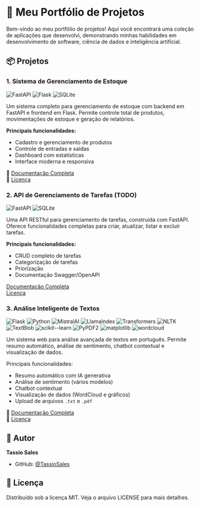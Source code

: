 # 🚀 Meu Portfólio de Projetos

Bem-vindo ao meu portfólio de projetos! Aqui você encontrará uma coleção de aplicações que desenvolvi, demonstrando minhas habilidades em desenvolvimento de software, ciência de dados e inteligência artificial.

## 📦 Projetos

### 1. Sistema de Gerenciamento de Estoque

![FastAPI](https://img.shields.io/badge/FastAPI-005571?style=for-the-badge&logo=fastapi)
![Flask](https://img.shields.io/badge/flask-%23000.svg?style=for-the-badge&logo=flask&logoColor=white)
![SQLite](https://img.shields.io/badge/sqlite-%2307405e.svg?style=for-the-badge&logo=sqlite&logoColor=white)

Um sistema completo para gerenciamento de estoque com backend em FastAPI e frontend em Flask. Permite controle total de produtos, movimentações de estoque e geração de relatórios.

**Principais funcionalidades:**
- Cadastro e gerenciamento de produtos
- Controle de entradas e saídas
- Dashboard com estatísticas
- Interface moderna e responsiva

📝 [Documentação Completa](https://github.com/TassioSales/MeuPortfolio/blob/main/estoque-api/README.md)  
📄 [Licença](https://github.com/TassioSales/MeuPortfolio/blob/main/estoque-api/LICENSE)

### 2. API de Gerenciamento de Tarefas (TODO)

![FastAPI](https://img.shields.io/badge/FastAPI-005571?style=for-the-badge&logo=fastapi)
![SQLite](https://img.shields.io/badge/sqlite-%2307405e.svg?style=for-the-badge&logo=sqlite&logoColor=white)

Uma API RESTful para gerenciamento de tarefas, construída com FastAPI. Oferece funcionalidades completas para criar, atualizar, listar e excluir tarefas.

**Principais funcionalidades:**
- CRUD completo de tarefas
- Categorização de tarefas
- Priorização
- Documentação Swagger/OpenAPI

 [Documentação Completa](https://github.com/TassioSales/MeuPortfolio/blob/main/todo_api/README.md)  
 [Licença](https://github.com/TassioSales/MeuPortfolio/blob/main/todo_api/LICENSE)

### 3. Análise Inteligente de Textos

![Flask](https://img.shields.io/badge/flask-%23000.svg?style=for-the-badge&logo=flask&logoColor=white)
![Python](https://img.shields.io/badge/python-3670A0?style=for-the-badge&logo=python&logoColor=ffdd54)
![MistralAI](https://img.shields.io/badge/MistralAI-5E4AE3?style=for-the-badge)
![LlamaIndex](https://img.shields.io/badge/LlamaIndex-FFD700?style=for-the-badge)
![Transformers](https://img.shields.io/badge/Transformers-FF6F00?style=for-the-badge)
![NLTK](https://img.shields.io/badge/NLTK-76B900?style=for-the-badge)
![TextBlob](https://img.shields.io/badge/TextBlob-FFB300?style=for-the-badge)
![scikit--learn](https://img.shields.io/badge/scikit--learn-F7931E?style=for-the-badge&logo=scikit-learn&logoColor=white)
![PyPDF2](https://img.shields.io/badge/PyPDF2-3776AB?style=for-the-badge)
![matplotlib](https://img.shields.io/badge/matplotlib-11557C?style=for-the-badge)
![wordcloud](https://img.shields.io/badge/wordcloud-8A2BE2?style=for-the-badge)

Um sistema web para análise avançada de textos em português. Permite resumo automático, análise de sentimento, chatbot contextual e visualização de dados.

Principais funcionalidades:

- Resumo automático com IA generativa
- Análise de sentimento (vários modelos)
- Chatbot contextual
- Visualização de dados (WordCloud e gráficos)
- Upload de arquivos `.txt` e `.pdf`

📝 [Documentação Completa](https://github.com/TassioSales/MeuPortfolio/blob/main/projeto/README.md)  
📄 [Licença](https://github.com/TassioSales/MeuPortfolio/blob/main/projeto/LICENSE)

## 👤 Autor

**Tassio Sales**
- GitHub: [@TassioSales](https://github.com/TassioSales)

## 📝 Licença

Distribuído sob a licença MIT. Veja o arquivo LICENSE para mais detalhes.